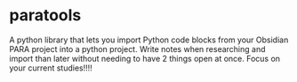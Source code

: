 # paratools
A python library that lets you import Python code blocks from your Obsidian PARA project into a python project. Write notes when researching and import than later without needing to have 2 things open at once. Focus on your current studies!!!!
